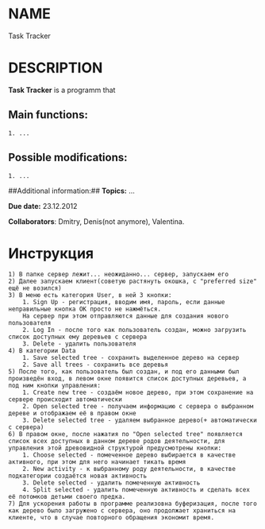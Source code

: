 # NAME
Task Tracker

# DESCRIPTION
**Task Tracker** is a programm that
## Main functions:
    1. ...

## Possible modifications:
    1. ...

##Additional information:##
**Topics:** ...

**Due date:** 23.12.2012

**Collaborators**: Dmitry, Denis(not anymore), Valentina.

# Инструкция
    1) В папке сервер лежит... неожиданно... сервер, запускаем его
    2) Далее запускаем клиент(советую растянуть окошка, с "preferred size" ещё не возился)
    3) В меню есть категория User, в ней 3 кнопки:
    	1. Sign Up - регистрация, вводим имя, пароль, если данные неправильные кнопка ОК просто не нажмёться.
    	На сервер при этом отправляются данные для создания нового пользователя
    	2. Log In - после того как пользователь создан, можно загрузить список доступных ему деревьев с сервера
    	3. Delete - удалить пользователя
    4) В категории Data 
    	1. Save selected tree - сохранить выделенное дерево на сервер
    	2. Save all trees - сохранить все деревья
    5) После того, как пользователь был создан, и под его данными был произведён вход, в левом окне появится список доступных деревьев, а под ним кнопки управления:
    	1. Create new tree - создаём новое дерево, при этом сохранение на сервере происходит автоматически
    	2. Open selected tree - получаем информацию с сервера о выбранном дереве и отображаем её в правом окне
    	3. Delete selected tree - удаляем выбранное дерево(+ автоматически с сервера)
    6) В правом окне, после нажатия по "Open selected tree" появляется список всех доступных в данном дереве родов деятельности, для управления этой древовидной структурой предусмотрены кнопки:
    	1. Choose selected - помеченное дерево выбирается в качестве активного, при этом для него начинает тикать время
    	2. New activity - к выбранному роду деятельности, в качестве подкатегории создаётся новая активность
    	3. Delete selected - удалить помеченную активность
    	4. Split selected - удалить помеченную активность и сделать всех её потомков детьми своего предка.
    7) Для ускорения работы в программе реализовна буферизация, после того как дерево было загружено с сервера, оно продолжает храниться на клиенте, что в случае повторного обращения экономит время. 

